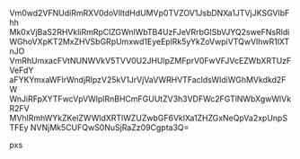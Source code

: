 Vm0wd2VFNUdiRmRXV0doVlltdHdUMVp0TVZOV1JsbDNXa1JTVjJKSGVIbFhh
Mk0xVjBaS2RHVkliRmRpClZGWnlWbTB4UzFJeVRrbGlSbVJYQ2sweFNsRldi
WGhoVXpKT2MxZHVSbGRpUmxwd1EyeEplRk5yYkZoVwpiVTQwVlhwR1lXTnJO
VmRhUmxacFVtNUNWVkV5TVV0U2JHUlpZMFprV0FwVFJVcEZWbXRTUzFVeFdY
aFYKYmxaWFlrWndjRlpzV25kV1JrVjVaVWRHVTFacldsWldiWGhMVkdkd2FW
WnJiRFpXYTFwcVpVWlplRnBHCmFGUUtZV3h3VDFWc2FGTlNWbXgwWlVkR2FV
MVhlRmhWYkZKelZWWldXRTlWZUZwbGF6VklXa1ZHZGxNeQpVa2xpUnpSTFEy
NVNjMk5CUFQwS0NuSjRaZz09Cgpta3Q=

pxs